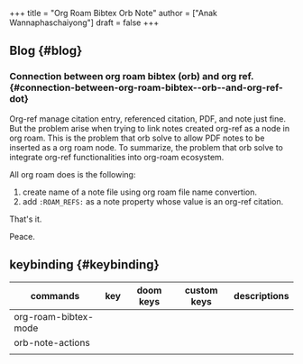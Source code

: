 +++
title = "Org Roam Bibtex Orb Note"
author = ["Anak Wannaphaschaiyong"]
draft = false
+++

## Blog {#blog}


### Connection between org roam bibtex (orb) and org ref. {#connection-between-org-roam-bibtex--orb--and-org-ref-dot}

Org-ref manage citation entry, referenced citation, PDF, and note just fine. But the problem arise when trying to link notes created org-ref as a node in org roam. This is the problem that orb solve to allow PDF notes to be inserted as a org roam node. To summarize, the problem that orb solve to integrate org-ref functionalities into org-roam ecosystem.

All org roam does is the following:

1.  create name of a note file using org roam file name convertion.
2.  add `:ROAM_REFS:` as a note property whose value is an org-ref citation.

That's it.

Peace.


## keybinding {#keybinding}

| commands             | key | doom keys | custom keys | descriptions |
|----------------------|-----|-----------|-------------|--------------|
| org-roam-bibtex-mode |     |           |             |              |
| orb-note-actions     |     |           |             |              |
|                      |     |           |             |              |
